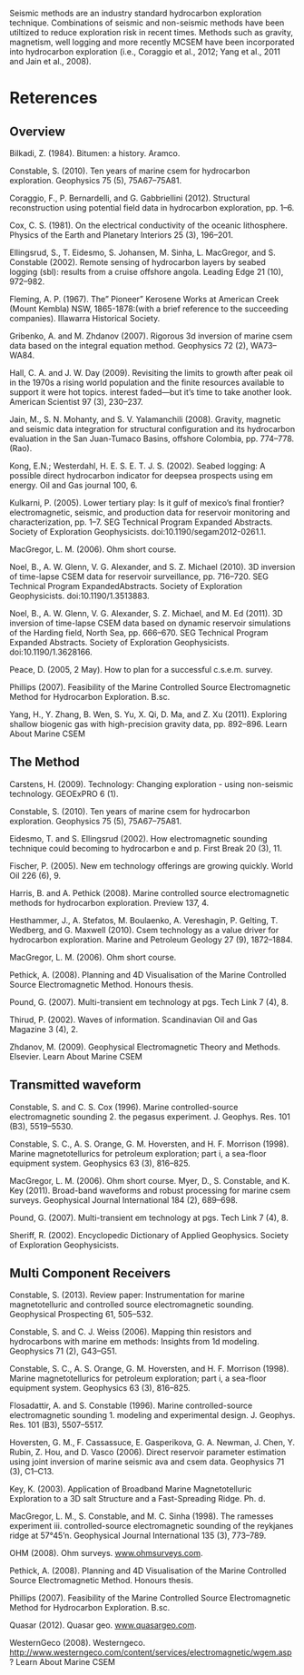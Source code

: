 Seismic methods are an industry standard hydrocarbon exploration technique. Combinations of seismic and non-seismic methods have 
been utiltized to reduce exploration risk in recent times. Methods such as gravity, magnetism, well logging and more recently 
MCSEM have been incorporated into hydrocarbon exploration (i.e., Coraggio et al., 2012; Yang et al., 2011 and Jain et al., 2008).


#

# Reterences

## Overview

Bilkadi, Z. (1984). Bitumen: a history. Aramco.

Constable, S. (2010). Ten years of marine csem for hydrocarbon exploration. Geophysics 75 (5), 75A67–75A81.

Coraggio, F., P. Bernardelli, and G. Gabbriellini (2012). Structural reconstruction using potential field data in hydrocarbon exploration, pp. 1–6.

Cox, C. S. (1981). On the electrical conductivity of the oceanic lithosphere. Physics of the Earth and Planetary Interiors 25 (3), 196–201.

Ellingsrud, S., T. Eidesmo, S. Johansen, M. Sinha, L. MacGregor, and S. Constable (2002). Remote sensing of hydrocarbon layers by seabed logging (sbl): results from a cruise offshore angola. Leading Edge 21 (10), 972–982.

Fleming, A. P. (1967). The” Pioneer” Kerosene Works at American Creek (Mount Kembla) NSW, 1865-1878:(with a brief reference to the succeeding companies). Illawarra Historical Society.

Gribenko, A. and M. Zhdanov (2007). Rigorous 3d inversion of marine csem data based on the integral equation method. Geophysics 72 (2), WA73–WA84.

Hall, C. A. and J. W. Day (2009). Revisiting the limits to growth after peak oil in the 1970s a rising world population and the finite resources available to support it were hot topics.
interest faded—but it’s time to take another look. American Scientist 97 (3), 230–237.

Jain, M., S. N. Mohanty, and S. V. Yalamanchili (2008). Gravity, magnetic and seismic data integration for structural configuration and its hydrocarbon evaluation in the San Juan-Tumaco Basins, offshore Colombia, pp. 774–778. (Rao).

Kong, E.N.; Westerdahl, H. E. S. E. T. J. S. (2002). Seabed logging: A possible direct hydrocarbon indicator for deepsea prospects using em energy. Oil and Gas journal 100, 6.

Kulkarni, P. (2005). Lower tertiary play: Is it gulf of mexico’s final frontier? electromagnetic, seismic, and production data for reservoir monitoring and characterization,
pp. 1–7. SEG Technical Program Expanded Abstracts. Society of Exploration Geophysicists. doi:10.1190/segam2012-0261.1.

MacGregor, L. M. (2006). Ohm short course.

Noel, B., A. W. Glenn, V. G. Alexander, and S. Z. Michael (2010). 3D inversion of time-lapse CSEM data for reservoir surveillance, pp. 716–720. SEG Technical Program ExpandedAbstracts. Society of Exploration Geophysicists. doi:10.1190/1.3513883.

Noel, B., A. W. Glenn, V. G. Alexander, S. Z. Michael, and M. Ed (2011). 3D inversion of time-lapse CSEM data based on dynamic reservoir simulations of the Harding field, North Sea, pp. 666–670. SEG Technical Program Expanded Abstracts. Society of Exploration Geophysicists. doi:10.1190/1.3628166.

Peace, D. (2005, 2 May). How to plan for a successful c.s.e.m. survey.

Phillips (2007). Feasibility of the Marine Controlled Source Electromagnetic Method for Hydrocarbon Exploration. B.sc.

Yang, H., Y. Zhang, B. Wen, S. Yu, X. Qi, D. Ma, and Z. Xu (2011). Exploring shallow biogenic gas with high-precision gravity data, pp. 892–896.
Learn About Marine CSEM

## The Method
Carstens, H. (2009). Technology: Changing exploration - using non-seismic technology. GEOExPRO 6 (1).

Constable, S. (2010). Ten years of marine csem for hydrocarbon exploration. Geophysics 75 (5), 75A67–75A81.

Eidesmo, T. and S. Ellingsrud (2002). How electromagnetic sounding technique could becoming to hydrocarbon e and p. First Break 20 (3), 11.

Fischer, P. (2005). New em technology offerings are growing quickly. World Oil 226 (6), 9.

Harris, B. and A. Pethick (2008). Marine controlled source electromagnetic methods for hydrocarbon exploration. Preview 137, 4.

Hesthammer, J., A. Stefatos, M. Boulaenko, A. Vereshagin, P. Gelting, T. Wedberg, and G. Maxwell (2010). Csem technology as a value driver for hydrocarbon exploration. Marine and Petroleum Geology 27 (9), 1872–1884.

MacGregor, L. M. (2006). Ohm short course.

Pethick, A. (2008). Planning and 4D Visualisation of the Marine Controlled Source Electromagnetic Method. Honours thesis.

Pound, G. (2007). Multi-transient em technology at pgs. Tech Link 7 (4), 8.

Thirud, P. (2002). Waves of information. Scandinavian Oil and Gas Magazine 3 (4), 2.

Zhdanov, M. (2009). Geophysical Electromagnetic Theory and Methods. Elsevier.
Learn About Marine CSEM

## Transmitted waveform

Constable, S. and C. S. Cox (1996). Marine controlled-source electromagnetic sounding 2. the pegasus experiment. J. Geophys. Res. 101 (B3), 5519–5530.

Constable, S. C., A. S. Orange, G. M. Hoversten, and H. F. Morrison (1998). Marine magnetotellurics for petroleum exploration; part i, a sea-floor equipment system. Geophysics 63 (3), 816–825.

MacGregor, L. M. (2006). Ohm short course.
Myer, D., S. Constable, and K. Key (2011). Broad-band waveforms and robust processing for marine csem surveys. Geophysical Journal International 184 (2), 689–698.

Pound, G. (2007). Multi-transient em technology at pgs. Tech Link 7 (4), 8.

Sheriff, R. (2002). Encyclopedic Dictionary of Applied Geophysics. Society of Exploration Geophysicists.

## Multi Component Receivers

Constable, S. (2013). Review paper: Instrumentation for marine magnetotelluric and controlled source electromagnetic sounding. Geophysical Prospecting 61, 505–532.

Constable, S. and C. J. Weiss (2006). Mapping thin resistors and hydrocarbons with marine em methods: Insights from 1d modeling. Geophysics 71 (2), G43–G51.

Constable, S. C., A. S. Orange, G. M. Hoversten, and H. F. Morrison (1998). Marine magnetotellurics for petroleum exploration; part i, a sea-floor equipment system. Geophysics 63 (3), 816–825.

Flosadattir, A. and S. Constable (1996). Marine controlled-source electromagnetic sounding 1. modeling and experimental design. J. Geophys. Res. 101 (B3), 5507–5517.

Hoversten, G. M., F. Cassassuce, E. Gasperikova, G. A. Newman, J. Chen, Y. Rubin, Z. Hou, and D. Vasco (2006). Direct reservoir parameter estimation using joint inversion of marine seismic ava and csem data. Geophysics 71 (3), C1–C13.

Key, K. (2003). Application of Broadband Marine Magnetotelluric Exploration to a 3D salt Structure and a Fast-Spreading Ridge. Ph. d.

MacGregor, L. M., S. Constable, and M. C. Sinha (1998). The ramesses experiment iii. controlled-source electromagnetic sounding of the reykjanes ridge at 57°45’n. Geophysical Journal International 135 (3), 773–789.

OHM (2008). Ohm surveys. www.ohmsurveys.com.

Pethick, A. (2008). Planning and 4D Visualisation of the Marine Controlled Source Electromagnetic Method. Honours thesis.

Phillips (2007). Feasibility of the Marine Controlled Source Electromagnetic Method for Hydrocarbon Exploration. B.sc.

Quasar (2012). Quasar geo. www.quasargeo.com.

WesternGeco (2008). Westerngeco. http://www.westerngeco.com/content/services/electromagnetic/wgem.asp?
Learn About Marine CSEM

